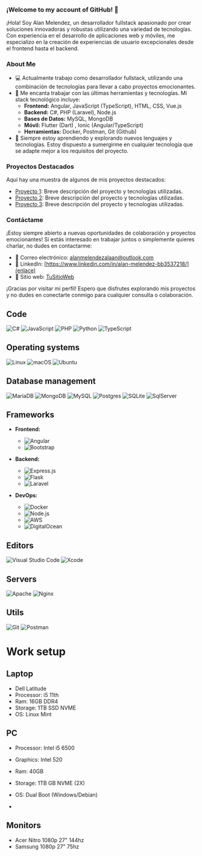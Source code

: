 
### ¡Welcome to my account of GitHub! 👋

¡Hola! Soy Alan Melendez, un desarrollador fullstack apasionado por crear soluciones innovadoras y robustas utilizando una variedad de tecnologías. Con experiencia en el desarrollo de aplicaciones web y móviles, me especializo en la creación de experiencias de usuario excepcionales desde el frontend hasta el backend.

### About Me 

- 💻 Actualmente trabajo como desarrollador fullstack, utilizando una combinación de tecnologías para llevar a cabo proyectos emocionantes.
- 🚀 Me encanta trabajar con las últimas herramientas y tecnologías. Mi stack tecnológico incluye:
  - **Frontend:** Angular, JavaScript (TypeScript), HTML, CSS, Vue.js
  - **Backend:** C#, PHP (Laravel), Node.js
  - **Bases de Datos:** MySQL, MongoDB
  - **Móvil:** Flutter (Dart) , Ionic (Angular/TypeScript)
  - **Herramientas:** Docker, Postman, Git (Github)
- 🌱 Siempre estoy aprendiendo y explorando nuevos lenguajes y tecnologías. Estoy dispuesto a sumergirme en cualquier tecnología que se adapte mejor a los requisitos del proyecto.

### Proyectos Destacados

Aquí hay una muestra de algunos de mis proyectos destacados:

- [Proyecto 1](enlace): Breve descripción del proyecto y tecnologías utilizadas.
- [Proyecto 2](enlace): Breve descripción del proyecto y tecnologías utilizadas.
- [Proyecto 3](enlace): Breve descripción del proyecto y tecnologías utilizadas.

### Contáctame

¡Estoy siempre abierto a nuevas oportunidades de colaboración y proyectos emocionantes! Si estás interesado en trabajar juntos o simplemente quieres charlar, no dudes en contactarme:

- 📧 Correo electrónico: [alanmelendezalaan@outlook.com](mailto:tu@email.com)
- 🔗 LinkedIn: [https://www.linkedin.com/in/alan-melendez-bb3537218/](enlace)
- 💼 Sitio web: [TuSitioWeb](enlace)

¡Gracias por visitar mi perfil! Espero que disfrutes explorando mis proyectos y no dudes en conectarte conmigo para cualquier consulta o colaboración.

  
## Code

![C#](https://img.shields.io/badge/C%23-239120?style=for-the-badge&logo=c-sharp&logoColor=white)
![JavaScript](https://img.shields.io/badge/javascript-%23323330.svg?style=for-the-badge&logo=javascript&logoColor=%23F7DF1E)
![PHP](https://img.shields.io/badge/php-%23777BB4.svg?style=for-the-badge&logo=php&logoColor=white)
![Python](https://img.shields.io/badge/python-3670A0?style=for-the-badge&logo=python&logoColor=ffdd54)
![TypeScript](https://img.shields.io/badge/typescript-3670A0?style=for-the-badge&logo=typescript&logoColor=ffffff)

## Operating systems

![Linux](https://img.shields.io/badge/Linux-FCC624?style=for-the-badge&logo=linux&logoColor=black)
![macOS](https://img.shields.io/badge/mac%20os-000000?style=for-the-badge&logo=apple&logoColor=white)
![Ubuntu](https://img.shields.io/badge/Ubuntu-E95420?style=for-the-badge&logo=ubuntu&logoColor=white)

## Database management

![MariaDB](https://img.shields.io/badge/MariaDB-003545?style=for-the-badge&logo=mariadb&logoColor=white)
![MongoDB](https://img.shields.io/badge/MongoDB-%234ea94b.svg?style=for-the-badge&logo=mongodb&logoColor=white)
![MySQL](https://img.shields.io/badge/mysql-%2300f.svg?style=for-the-badge&logo=mysql&logoColor=white)
![Postgres](https://img.shields.io/badge/postgres-%23316192.svg?style=for-the-badge&logo=postgresql&logoColor=white)
![SQLite](https://img.shields.io/badge/sqlite-%2307405e.svg?style=for-the-badge&logo=sqlite&logoColor=white)
![SqlServer](https://img.shields.io/badge/Microsoft%20SQL%20Server-CC2927?logo=microsoftsqlserver&logoColor=fff&style=for-the-badge)

## Frameworks
- **Frontend:**
  - ![Angular](https://img.shields.io/badge/Angular-DD0031?style=for-the-badge&logo=angular&logoColor=white)
  - ![Bootstrap](https://img.shields.io/badge/bootstrap-%23563D7C.svg?style=for-the-badge&logo=bootstrap&logoColor=white)

- **Backend:**
  - ![Express.js](https://img.shields.io/badge/express.js-%23404d59.svg?style=for-the-badge&logo=express&logoColor=%2361DAFB)
  - ![Flask](https://img.shields.io/badge/flask-%23000.svg?style=for-the-badge&logo=flask&logoColor=white)
  - ![Laravel](https://img.shields.io/badge/Laravel-FF2D20?style=for-the-badge&logo=laravel&logoColor=white)

- **DevOps:**
  - ![Docker](https://img.shields.io/badge/Docker-2496ED?style=for-the-badge&logo=docker&logoColor=white)
  - ![Node.js](https://img.shields.io/badge/node.js-6DA55F?style=for-the-badge&logo=node.js&logoColor=white)
  - ![AWS](https://img.shields.io/badge/AWS-%23FF9900.svg?style=for-the-badge&logo=amazon-aws&logoColor=white)
  - ![DigitalOcean](https://img.shields.io/badge/DigitalOcean-%230167ff.svg?style=for-the-badge&logo=digitalOcean&logoColor=white)

## Editors

![Visual Studio Code](https://img.shields.io/badge/Visual%20Studio%20Code-0078d7.svg?style=for-the-badge&logo=visual-studio-code&logoColor=white)
![Xcode](https://img.shields.io/badge/Xcode-007ACC?style=for-the-badge&logo=Xcode&logoColor=white)

## Servers

![Apache](https://img.shields.io/badge/apache-%23D42029.svg?style=for-the-badge&logo=apache&logoColor=white)
![Nginx](https://img.shields.io/badge/nginx-%23009639.svg?style=for-the-badge&logo=nginx&logoColor=white)

## Utils

![Git](https://img.shields.io/badge/git-%23F05033.svg?style=for-the-badge&logo=git&logoColor=white)
![Postman](https://img.shields.io/badge/Postman-FF6C37?style=for-the-badge&logo=postman&logoColor=white)

# Work setup

## Laptop

- Dell Latitude
- Processor: i5 11th 
- Ram: 16GB DDR4
- Storage: 1TB SSD NVME
- OS: Linux Mint

## PC
- Processor: Intel i5 6500
- Graphics: Intel 520
- Ram: 40GB
- Storage: 1TB GB NVME (2X)
- OS: Dual Boot (Windows/Debian)

- 
## Monitors
- Acer Nitro 1080p 27" 144hz
- Samsung 1080p 27" 75hz
